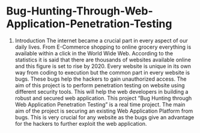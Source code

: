# Bug-Hunting-Through-Web-Application-Penetration-Testing
1. Introduction
The internet became a crucial part in every aspect of our daily lives. From E-Commerce shopping to online grocery everything is available within a click in the World Wide Web. According to the statistics it is said that there are thousands of websites available online and this figure is set to rise by 2020.
Every website is unique in its own way from coding to execution but the common part in every website is bugs. These bugs help the hackers to gain unauthorized access.
The aim of this project is to perform penetration testing on website using different security tools.
This will help the web developers in building a robust and secured web application. This project “Bug Hunting through Web Application Penetration Testing” is a real time project. The main aim of the project is securing an existing Web Application Platform from bugs.
This is very crucial for any website as the bugs give an advantage for the hackers to further exploit the web application.
